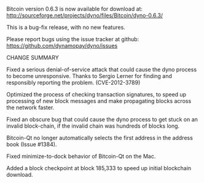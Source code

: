 Bitcoin version 0.6.3 is now available for download at:
  http://sourceforge.net/projects/dyno/files/Bitcoin/dyno-0.6.3/

This is a bug-fix release, with no new features.

Please report bugs using the issue tracker at github:
  https://github.com/dynamopay/dyno/issues

CHANGE SUMMARY

Fixed a serious denial-of-service attack that could cause the
dyno process to become unresponsive. Thanks to Sergio Lerner
for finding and responsibly reporting the problem. (CVE-2012-3789)

Optimized the process of checking transaction signatures, to
speed up processing of new block messages and make propagating
blocks across the network faster.

Fixed an obscure bug that could cause the dyno process to get
stuck on an invalid block-chain, if the invalid chain was
hundreds of blocks long.

Bitcoin-Qt no longer automatically selects the first address
in the address book (Issue #1384).

Fixed minimize-to-dock behavior of Bitcoin-Qt on the Mac.

Added a block checkpoint at block 185,333 to speed up initial
blockchain download.
